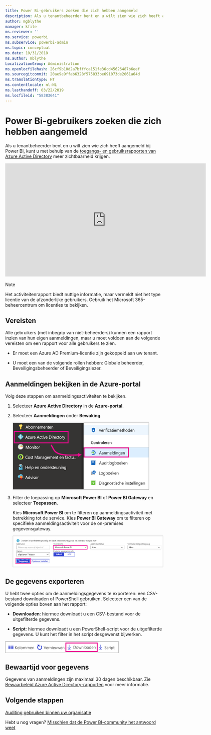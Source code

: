 ```yaml
---
title: Power Bi-gebruikers zoeken die zich hebben aangemeld
description: Als u tenantbeheerder bent en u wilt zien wie zich heeft aangemeld bij Power BI, kunt u met behulp van de toegangs- en gebruiksrapporten van Azure Active Directory meer zichtbaarheid krijgen.
author: mgblythe
manager: kfile
ms.reviewer: ''
ms.service: powerbi
ms.subservice: powerbi-admin
ms.topic: conceptual
ms.date: 10/31/2018
ms.author: mblythe
LocalizationGroup: Administration
ms.openlocfilehash: 26cf9b10d2a7bfffca151fe36cd45626487b6eef
ms.sourcegitcommit: 20ae9e9ffab6328f575833be691073de2061a64d
ms.translationtype: HT
ms.contentlocale: nl-NL
ms.lasthandoff: 03/22/2019
ms.locfileid: "58383641"
---
```

# <a name="find-power-bi-users-that-have-signed-in"></a>Power Bi-gebruikers zoeken die zich hebben aangemeld

Als u tenantbeheerder bent en u wilt zien wie zich heeft aangemeld bij Power BI, kunt u met behulp van de [toegangs- en gebruiksrapporten van Azure Active Directory](/azure/active-directory/reports-monitoring/concept-sign-ins) meer zichtbaarheid krijgen.

<iframe width="640" height="360" src="https://www.youtube.com/embed/1AVgh9w9VM8?showinfo=0" frameborder="0" allowfullscreen></iframe>

> [!NOTE]
> Het activiteitenrapport biedt nuttige informatie, maar vermeldt niet het type licentie van de afzonderlijke gebruikers. Gebruik het Microsoft 365-beheercentrum om licenties te bekijken.

## <a name="requirements"></a>Vereisten

Alle gebruikers (met inbegrip van niet-beheerders) kunnen een rapport inzien van hun eigen aanmeldingen, maar u moet voldoen aan de volgende vereisten om een rapport voor alle gebruikers te zien.

* Er moet een Azure AD Premium-licentie zijn gekoppeld aan uw tenant.

* U moet een van de volgende rollen hebben: Globale beheerder, Beveiligingsbeheerder of Beveiligingslezer.

## <a name="use-the-azure-portal-to-view-sign-ins"></a>Aanmeldingen bekijken in de Azure-portal

Volg deze stappen om aanmeldingsactiviteiten te bekijken.

1. Selecteer **Azure Active Directory** in de **Azure-portal**.

1. Selecteer **Aanmeldingen** onder **Bewaking**.
   
    ![Azure AD-aanmeldingen](media/service-admin-access-usage/azure-portal-sign-ins.png)

1. Filter de toepassing op **Microsoft Power BI** of **Power BI Gateway** en selecteer **Toepassen**.

    Kies **Microsoft Power BI** om te filteren op aanmeldingsactiviteit met betrekking tot de service. Kies **Power BI Gateway** om te filteren op specifieke aanmeldingsactiviteit voor de on-premises gegevensgateway.
   
    ![Aanmeldingen filteren](media/service-admin-access-usage/sign-in-filter.png)

## <a name="export-the-data"></a>De gegevens exporteren

U hebt twee opties om de aanmeldingsgegevens te exporteren: een CSV-bestand downloaden of PowerShell gebruiken. Selecteer een van de volgende opties boven aan het rapport:

* **Downloaden**: hiermee downloadt u een CSV-bestand voor de uitgefilterde gegevens.

* **Script**: hiermee downloadt u een PowerShell-script voor de uitgefilterde gegevens. U kunt het filter in het script desgewenst bijwerken.

![CSV-bestand of script downloaden](media/service-admin-access-usage/download-sign-in-data-csv.png)

## <a name="data-retention"></a>Bewaartijd voor gegevens

Gegevens van aanmeldingen zijn maximaal 30 dagen beschikbaar. Zie [Bewaarbeleid Azure Active Directory-rapporten](/azure/active-directory/reports-monitoring/reference-reports-data-retention) voor meer informatie.

## <a name="next-steps"></a>Volgende stappen

[Auditing gebruiken binnen uw organisatie](service-admin-auditing.md)

Hebt u nog vragen? [Misschien dat de Power BI-community het antwoord weet](https://community.powerbi.com/)

